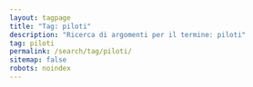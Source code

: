 ```yaml
---
layout: tagpage
title: "Tag: piloti"
description: "Ricerca di argomenti per il termine: piloti"
tag: piloti
permalink: /search/tag/piloti/
sitemap: false
robots: noindex
---
```

